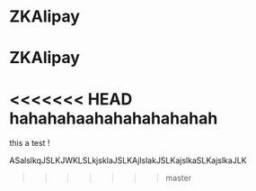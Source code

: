 # ZKAlipay
# ZKAlipay
<<<<<<< HEAD
 hahahahaahahahahahahah
=======
this a test !


ASalslkqJSLKJWKLSLkjsklaJSLKAjlslakJSLKajslkaSLKajslkaJLK
>>>>>>> master
